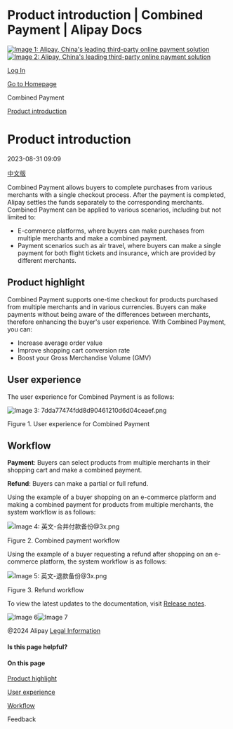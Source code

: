 Product introduction | Combined Payment | Alipay Docs
===============
                        

[![Image 1: Alipay, China's leading third-party online payment solution](https://ac.alipay.com/storage/2024/3/26/d66c43c0-440d-4c97-9976-f2028a2c8c5e.svg)![Image 2: Alipay, China's leading third-party online payment solution](https://ac.alipay.com/storage/2024/3/26/a48bd336-aea0-4f16-bf83-616eacbb4434.svg)](/docs/)

[Log In](https://global.alipay.com/ilogin/account_login.htm?goto=https%3A%2F%2Fglobal.alipay.com%2Fdocs%2Fac%2Fcombinedpay_en%2Foverview)

[Go to Homepage](../../)

Combined Payment

[Product introduction](/docs/ac/combinedpay_en/overview)

Product introduction
====================

2023-08-31 09:09

[中文版](https://global.alipay.com/docs/ac/combinedpay_cn/overview)

Combined Payment allows buyers to complete purchases from various merchants with a single checkout process. After the payment is completed, Alipay settles the funds separately to the corresponding merchants. Combined Payment can be applied to various scenarios, including but not limited to:

*   E-commerce platforms, where buyers can make purchases from multiple merchants and make a combined payment.
*   Payment scenarios such as air travel, where buyers can make a single payment for both flight tickets and insurance, which are provided by different merchants.

Product highlight
-----------------

Combined Payment supports one-time checkout for products purchased from multiple merchants and in various currencies. Buyers can make payments without being aware of the differences between merchants, therefore enhancing the buyer's user experience. With Combined Payment, you can:

*   Increase average order value
*   Improve shopping cart conversion rate
*   Boost your Gross Merchandise Volume (GMV)

User experience
---------------

The user experience for Combined Payment is as follows:

![Image 3: 7dda77474fdd8d90461210d6d04ceaef.png](https://idocs-assets.marmot-cloud.com/storage/idocs87c36dc8dac653c1/1692174859091-c7a6996a-e63d-48df-9de2-e07e138eb911.png)

Figure 1. User experience for Combined Payment

Workflow
--------

**Payment**: Buyers can select products from multiple merchants in their shopping cart and make a combined payment.

**Refund**: Buyers can make a partial or full refund.

Using the example of a buyer shopping on an e-commerce platform and making a combined payment for products from multiple merchants, the system workflow is as follows:

![Image 4: 英文-合并付款备份@3x.png](https://idocs-assets.marmot-cloud.com/storage/idocs87c36dc8dac653c1/1693277583722-09217e44-8918-41a8-b3e9-5e2ce2af47ff.png)

Figure 2. Combined payment workflow

Using the example of a buyer requesting a refund after shopping on an e-commerce platform, the system workflow is as follows:

![Image 5: 英文-退款备份@3x.png](https://idocs-assets.marmot-cloud.com/storage/idocs87c36dc8dac653c1/1693278752050-a27ab607-ac6e-439c-a781-547a8704b12b.png)

Figure 3. Refund workflow

To view the latest updates to the documentation, visit [Release notes](https://global.alipay.com/docs/releasenotes).

![Image 6](https://ac.alipay.com/storage/2021/5/20/19b2c126-9442-4f16-8f20-e539b1db482a.png)![Image 7](https://ac.alipay.com/storage/2021/5/20/e9f3f154-dbf0-455f-89f0-b3d4e0c14481.png)

@2024 Alipay [Legal Information](https://global.alipay.com/docs/ac/platform/membership)

#### Is this page helpful?

#### On this page

[Product highlight](#taPKO "Product highlight")

[User experience](#s4xQb "User experience")

[Workflow](#hccR5 "Workflow")

      

Feedback